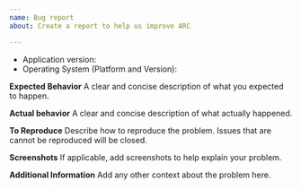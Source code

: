 ```yaml
---
name: Bug report
about: Create a report to help us improve ARC

---
```


*   Application version:
*   Operating System (Platform and Version):

**Expected Behavior**
A clear and concise description of what you expected to happen.

**Actual behavior**
A clear and concise description of what actually happened.

**To Reproduce**
Describe how to reproduce the problem. Issues that are cannot be reproduced will be closed.

**Screenshots**
If applicable, add screenshots to help explain your problem.

**Additional Information**
Add any other context about the problem here.
